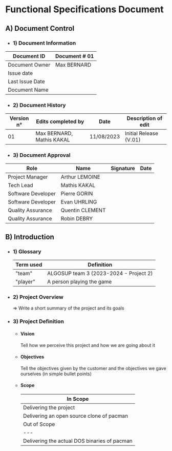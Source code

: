 # Functional Specifications Document
## A) Document Control
- ### 1) Document Information
| Document ID | Document # 01 |
|---|---|
| Document Owner | Max BERNARD |
| Issue date |  |
| Last Issue Date | |
| Document Name | |

- ### 2) Document History

| Version n° | Edits completed by | Date | Description of edit |
|---|---|---|---|
|01|Max BERNARD, Mathis KAKAL| 11/08/2023 | Initial Release (V.01) |

- ### 3) Document Approval

| Role | Name | Signature | Date |
|---|---|---|---|
| Project Manager | Arthur LEMOINE | | |
| Tech Lead | Mathis KAKAL | | |
| Software Developer | Pierre GORIN | | |
| Software Developer | Evan UHRLING | | |
| Quality Assurance | Quentin CLEMENT | | |
| Quality Assurance | Robin DEBRY | | |

## B) Introduction

- ### 1) Glossary

    | Term used | Definition |
    |---|---|
    | "team" | ALGOSUP team 3 (2023-2024 - Project 2) |
    | "player" | A person playing the game |

- ### 2) Project Overview

    => Write a short summary of the project and its goals

- ### 3) Project Definition

    - #### Vision

        Tell how we perceive this project and how we are going about it
    - #### Objectives

        Tell the objectives given by the customer and the objectives we gave ourselves (in simple bullet points)

    - #### Scope

        | In Scope |
        |---|
        | Delivering the project |
        | Delivering an open source clone of pacman |
        | Out of Scope |
        |---|
        | Delivering the actual DOS binaries of pacman |